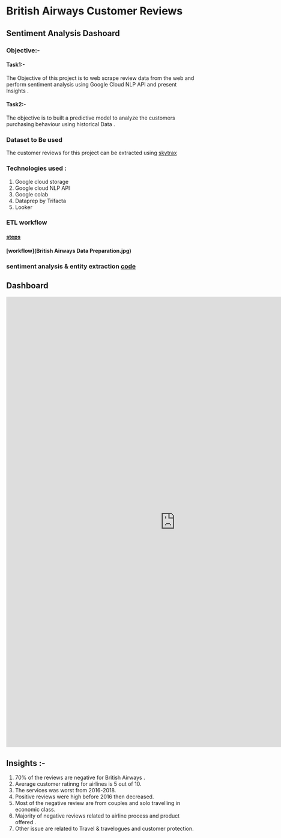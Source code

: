 # British Airways Customer Reviews 
## Sentiment Analysis Dashoard 
### Objective:-
#### Task1:-
The Objective of this project is to web scrape review data from the web and perform sentiment analysis using Google Cloud NLP API and present Insights .
#### Task2:-
The objective is to built a predictive model to analyze the customers purchasing behaviour using historical Data .
### Dataset to Be used
The customer reviews for this project can be extracted using [skytrax](https://www.airlinequality.com/airline-reviews/british-airways)
### Technologies used :
1. Google cloud storage
2. Google cloud NLP API
3. Google colab
4. Dataprep by Trifacta
5. Looker
### ETL workflow 
#### [steps](flow_British_Airways_Data_Preparation.json5)
#### [workflow](British Airways Data Preparation.jpg)

### sentiment analysis & entity extraction [code](Sentiment_Analysis_via_API.ipynb)
## Dashboard

<iframe width="900" height="1200" src="https://lookerstudio.google.com/embed/reporting/c3bcb6e8-1b53-4ae2-9079-37d681061114/page/yudqD" frameborder="0" style="border:0" allowfullscreen sandbox="allow-storage-access-by-user-activation allow-scripts allow-same-origin allow-popups allow-popups-to-escape-sandbox"></iframe>

## Insights :-
1. 70% of the reviews are negative for British Airways .
2. Average customer ratinng for airlines is 5 out of 10.
3. The services was worst from 2016-2018.
4. Positive reviews were high before 2016 then decreased.
5. Most of the negative review are from couples and solo travelling in economic class.
6. Majority of negative reviews related to airline process and product offered .
7. Other issue are related to Travel & travelogues and customer protection.

